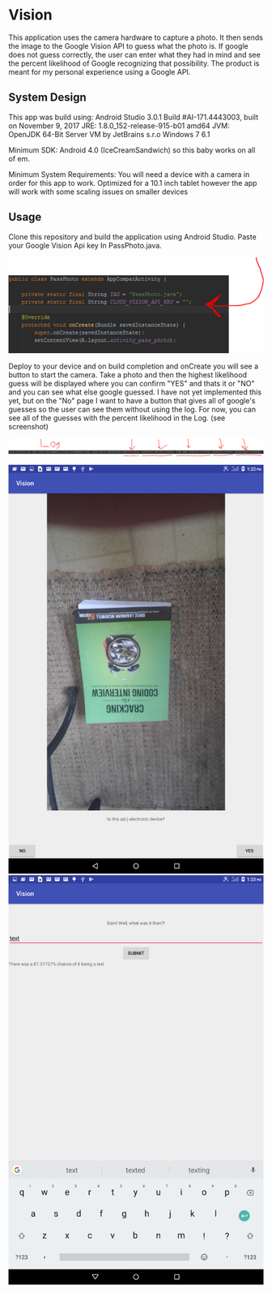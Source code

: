 # Vision
This application uses the camera hardware to capture a photo. It then sends the image to the Google Vision API to guess what the photo is. If google does not guess correctly, the user can enter what they had in mind and see the percent likelihood of Google recognizing that possibility. The product is meant for my personal experience using a Google API. 

## System Design 
This app was build using:
Android Studio 3.0.1
Build #AI-171.4443003, built on November 9, 2017
JRE: 1.8.0_152-release-915-b01 amd64
JVM: OpenJDK 64-Bit Server VM by JetBrains s.r.o
Windows 7 6.1

Minimum SDK:
Android 4.0 (IceCreamSandwich) so this baby works on all of em.

Minimum System Requirements:
You will need a device with a camera in order for this app to work.
Optimized for a 10.1 inch tablet however the app will work with some scaling issues on smaller devices

## Usage
Clone this repository and build the application using Android Studio. Paste your Google Vision Api key In PassPhoto.java. 

![alt text](https://github.com/jaredconn/Teaching-MobileApps/blob/master/projects/project%203/source/api.PNG)

Deploy to your device and on build completion and onCreate you will see a button to start the camera. Take a photo and then the highest likelihood guess will be displayed where you can confirm "YES" and thats it or "NO" and you can see what else google guessed. I have not yet implemented this yet, but on the "No" page I want to have a button that gives all of google's guesses so the user can see them without using the log. For now, you can see all of the guesses with the percent likelihood in the Log. (see screenshot)

![alt text](https://github.com/jaredconn/Teaching-MobileApps/blob/master/projects/project%203/source/annotations.PNG)

![alt text](https://github.com/jaredconn/Teaching-MobileApps/blob/master/projects/project%203/source/Screenshot_2018-02-24-13-22-51.png)
![alt text](https://github.com/jaredconn/Teaching-MobileApps/blob/master/projects/project%203/source/Screenshot_2018-02-24-13-23-21.png)


